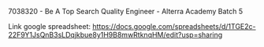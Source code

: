 7038320 - Be A Top Search Quality Engineer - Alterra Academy Batch 5

Link google spreadsheet:
https://docs.google.com/spreadsheets/d/1TGE2c-22F9Y1JsQnB3sLDqjkbue8y1H9B8mwRtknqHM/edit?usp=sharing
